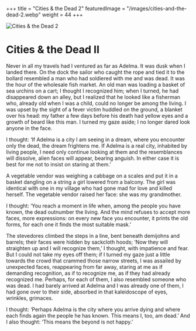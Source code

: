 +++
title = "Cities & the Dead 2"
featuredImage = "/images/cities-and-the-dead-2.webp"
weight = 44
+++

![Cities & the Dead 2](/images/cities-and-the-dead-2.webp)

# Cities & the Dead II

Never in all my travels had I ventured as far as Adelma. It was dusk when I landed there. On the dock the sailor who caught the rope and tied it to the bollard resembled a man who had soldiered with me and was dead. It was the hour of the wholesale fish market. An old man was loading a basket of sea urchins on a cart; I thought I recognized him; when I turned, he had disappeared down an alley, but I realized that he looked like a fisherman who, already old when I was a child, could no longer be among the living. I was upset by the sight of a fever victim huddled on the ground, a blanket over his head: my father a few days before his death had yellow eyes and a growth of beard like this man. I turned my gaze aside; I no longer dared look anyone in the face.

I thought: ‘If Adelma is a city I am seeing in a dream, where you encounter only the dead, the dream frightens me. If Adelma is a real city, inhabited by living people, I need only continue looking at them and the resemblances will dissolve, alien faces will appear, bearing anguish. In either case it is best for me not to insist on staring at them.’

A vegetable vendor was weighing a cabbage on a scales and put it in a basket dangling on a string a girl lowered from a balcony. The girl was identical with one in my village who had gone mad for love and killed herself. The vegetable vendor raised her face: she was my grandmother.

I thought: ‘You reach a moment in life when, among the people you have known, the dead outnumber the living. And the mind refuses to accept more faces, more expressions: on every new face you encounter, it prints the old forms, for each one it finds the most suitable mask.’

The stevedores climbed the steps in a line, bent beneath demijohns and barrels; their faces were hidden by sackcloth hoods; ‘Now they will straighten up and I will recognize them,’ I thought, with impatience and fear. But I could not take my eyes off them; if I turned my gaze just a little towards the crowd that crammed those narrow streets, I was assailed by unexpected faces, reappearing from far away, staring at me as if demanding recognition, as if to recognize me, as if they had already recognized me. Perhaps, for each of them, I also resembled someone who was dead. I had barely arrived at Adelma and I was already one of them, I had gone over to their side, absorbed in that kaleidoscope of eyes, wrinkles, grimaces.

I thought: ‘Perhaps Adelma is the city where you arrive dying and where each finds again the people he has known. This means I, too, am dead.’ And I also thought: ‘This means the beyond is not happy.’